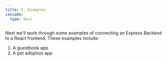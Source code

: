 ```yaml
---
title: 5. Examples
cascade:
  type: docs
---
```


Next we'll work through some examples of connecting an Express Backend to a React frontend. These examples include:

1. A guestbook app
1. A pet adoption app